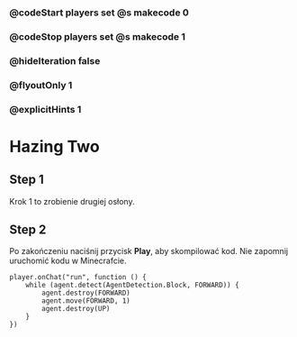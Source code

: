 ### @codeStart players set @s makecode 0
### @codeStop players set @s makecode 1

### @hideIteration false 
### @flyoutOnly 1
### @explicitHints 1


# Hazing Two

## Step 1
Krok 1 to zrobienie drugiej osłony.  

## Step 2
Po zakończeniu naciśnij przycisk **Play**, aby skompilować kod. Nie zapomnij uruchomić kodu w Minecrafcie. 

```blocks
player.onChat("run", function () {
    while (agent.detect(AgentDetection.Block, FORWARD)) {
        agent.destroy(FORWARD)
        agent.move(FORWARD, 1)
        agent.destroy(UP)
    }
})

``` 
